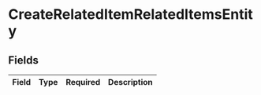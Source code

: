 # CreateRelatedItemRelatedItemsEntity


## Fields

| Field       | Type        | Required    | Description |
| ----------- | ----------- | ----------- | ----------- |